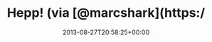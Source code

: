 ---
retweeted: false
source: <a href="http://itunes.apple.com/us/app/newsblur/id463981119?mt=8&uo=4" rel="nofollow">NewsBlur
  on iOS</a>
entities:
  hashtags: []
  symbols: []
  user_mentions:
  - name: Marc Böttler
    screen_name: marcshark
    indices:
    - '11'
    - '21'
    id_str: '15440623'
    id: '15440623'
  urls:
  - url: http://t.co/E6WmOOQj8i
    expanded_url: http://schleudergefahr.com/hepp/
    display_url: schleudergefahr.com/hepp/
    indices:
    - '23'
    - '45'
display_text_range:
- '0'
- '45'
favorite_count: '0'
id_str: '372463133614702592'
truncated: false
retweet_count: '1'
id: '372463133614702592'
possibly_sensitive: false
created_at: Tue Aug 27 20:58:25 +0000 2013
favorited: false
full_text: Hepp! (via [@marcshark](https://twitter.com/marcshark))
lang: tr
quote_url: http://schleudergefahr.com/hepp/
tags:
- pesos:twitter
date: '2013-08-27T20:58:25+00:00'
src: https://twitter.com/bascht/status/372463133614702592
original_url: https://twitter.com/bascht/status/372463133614702592
type: twitter_tweet
text: Hepp! (via [@marcshark](https://twitter.com/marcshark))
title: Hepp! (via [@marcshark](https:/

---